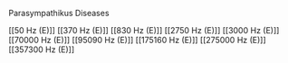 Parasympathikus Diseases

[[50 Hz (E)]]
[[370 Hz (E)]]
[[830 Hz (E)]]
[[2750 Hz (E)]]
[[3000 Hz (E)]]
[[70000 Hz (E)]]
[[95090 Hz (E)]]
[[175160 Hz (E)]]
[[275000 Hz (E)]]
[[357300 Hz (E)]]
